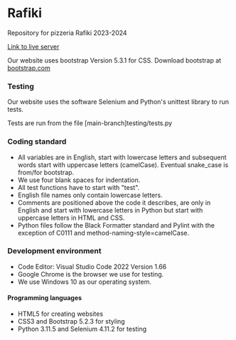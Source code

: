# Rafiki
Repository for pizzeria Rafiki 2023-2024

[Link to live server](https://ntig-uppsala.github.io/rafiki/)
 
Our website uses bootstrap Version 5.3.1 for CSS. Download bootstrap at [bootstrap.com](https://getbootstrap.com/)
### Testing
Our website uses the software Selenium and Python's unittest library to run tests. 

Tests are run from the file [main-branch]testing/tests.py

### Coding standard
- All variables are in English, start with lowercase letters and subsequent words start with uppercase letters (camelCase). Eventual snake_case is from/for bootstrap.
- We use four blank spaces for indentation.
- All test functions have to start with "test".
- English file names only contain lowercase letters.
- Comments are positioned above the code it describes, are only in English and start with lowercase letters in Python but start with uppercase letters in HTML and CSS.
- Python files follow the Black Formatter standard and Pylint with the exception of C0111 and method-naming-style=camelCase.

### Development environment
- Code Editor: Visual Studio Code 2022 Version 1.66
- Google Chrome is the browser we use for testing.
- We use Windows 10 as our operating system.
  
#### Programming languages
- HTML5 for creating websites
- CSS3 and Bootstrap 5.2.3 for styling
- Python 3.11.5 and Selenium 4.11.2 for testing
